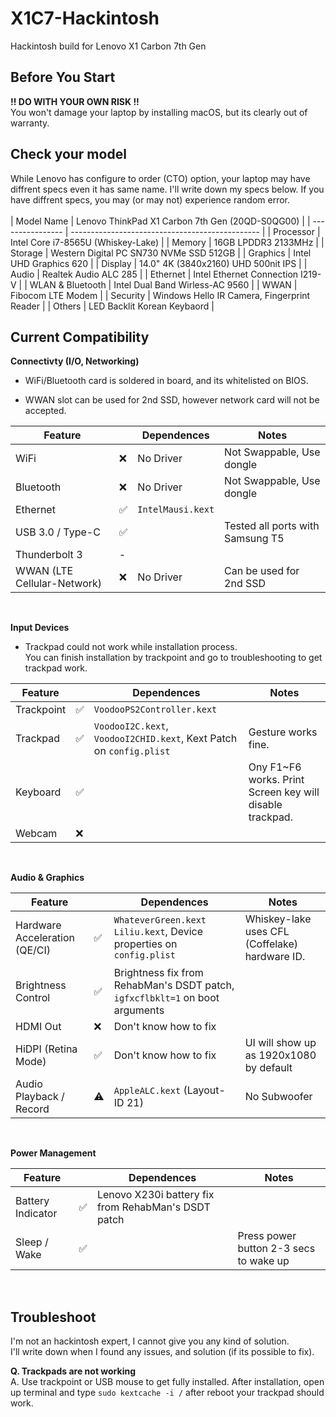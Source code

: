 # X1C7-Hackintosh
Hackintosh build for Lenovo X1 Carbon 7th Gen

## Before You Start
**!! DO WITH YOUR OWN RISK !!**
<br> You won't damage your laptop by installing macOS, but its clearly out of warranty.

## Check your model

While Lenovo has configure to order (CTO) option, your laptop may have diffrent specs even it has same name. I'll write down my specs below. If you have diffrent specs, you may (or may not) experience random error. 
<br>
<br>
| Model Name       | Lenovo ThinkPad X1 Carbon 7th Gen (20QD-S0QG00) |
| ---------------- | ----------------------------------------------- |
| Processor        | Intel Core i7-8565U (Whiskey-Lake)              |
| Memory           | 16GB LPDDR3 2133MHz                             |
| Storage          | Western Digital PC SN730 NVMe SSD 512GB         |
| Graphics         | Intel UHD Graphics 620                          |
| Display          | 14.0" 4K (3840x2160) UHD 500nit IPS             |
| Audio            | Realtek Audio ALC 285                           |
| Ethernet         | Intel Ethernet Connection I219-V                |
| WLAN & Bluetooth | Intel Dual Band Wirless-AC 9560                 |
| WWAN             | Fibocom LTE Modem                               |
| Security         | Windows Hello IR Camera, Fingerprint Reader     |
| Others           | LED Backlit Korean Keybaord                     |
<br>

## Current Compatibility

**Connectivty (I/O, Networking)**

* WiFi/Bluetooth card is soldered in board, and its whitelisted on BIOS. 

* WWAN slot can be used for 2nd SSD, however network card will not be accepted.

| Feature                     |     | Dependences     | Notes                            |
| --------------------------- | --- | --------------- | -------------------------------- |
| WiFi                        | ❌   | No Driver       | Not Swappable, Use dongle        |
| Bluetooth                   | ❌   | No Driver       | Not Swappable, Use dongle        |
| Ethernet                    | ✅   | `IntelMausi.kext` |                                  |
| USB 3.0 / Type-C            | ✅   |                 | Tested all ports with Samsung T5 |
| Thunderbolt 3               | -   |                 |                                  |
| WWAN (LTE Cellular-Network) | ❌   | No Driver       | Can be used for 2nd SSD          |
<br>

**Input Devices**

* Trackpad could not work while installation process. <br> You can finish installation by trackpoint and go to troubleshooting to get trackpad work. 

| Feature    |     | Dependences                                                  | Notes                                                    |
| ---------- | --- | ------------------------------------------------------------ | -------------------------------------------------------- |
| Trackpoint | ✅   | `VoodooPS2Controller.kext`                                     |                                                          |
| Trackpad   | ✅   | `VoodooI2C.kext`, `VoodooI2CHID.kext`, Kext Patch on `config.plist` | Gesture works fine.                                      |
| Keyboard   | ✅   |                                                              | Ony F1~F6 works. Print Screen key will disable trackpad. |
| Webcam     | ❌   |                                                              |                                                          |
<br>

**Audio & Graphics**
<br>

| Feature                       |     | Dependences                                                                | Notes                                          |
| ----------------------------- | --- | -------------------------------------------------------------------------- | ---------------------------------------------- |
| Hardware Acceleration (QE/CI) | ✅   | `WhateverGreen.kext` `Liliu.kext`, Device properties on `config.plist`          | Whiskey-lake uses CFL (Coffelake) hardware ID. |
| Brightness Control            | ✅   | Brightness fix from RehabMan's DSDT patch, `igfxcflbklt=1` on boot arguments |                                                |
| HDMI Out                      | ❌   | Don't know how to fix                                                      |                                                |
| HiDPI (Retina Mode)           | ✅   | Don't know how to fix                                                      | UI will show up as 1920x1080 by default        |
| Audio Playback / Record       | ⚠️   | `AppleALC.kext` (Layout-ID 21)                                                    | No Subwoofer                                               |
<br>

**Power Management**
<br>

| Feature           |     | Dependences                                         | Notes                                  |
| ----------------- | --- | --------------------------------------------------- | -------------------------------------- |
| Battery Indicator | ✅   | Lenovo X230i battery fix from RehabMan's DSDT patch |                                        |
| Sleep / Wake      | ✅   |                                                     | Press power button 2-3 secs to wake up |
<br>

## Troubleshoot

I'm not an hackintosh expert, I cannot give you any kind of solution.<br>
I'll write down when I found any issues, and solution (if its possible to fix).
<br>

**Q. Trackpads are not working**
<br> A. Use trackpoint or USB mouse to get fully installed. After installation, open up terminal and type `sudo kextcache -i /` after reboot your trackpad should work. 
